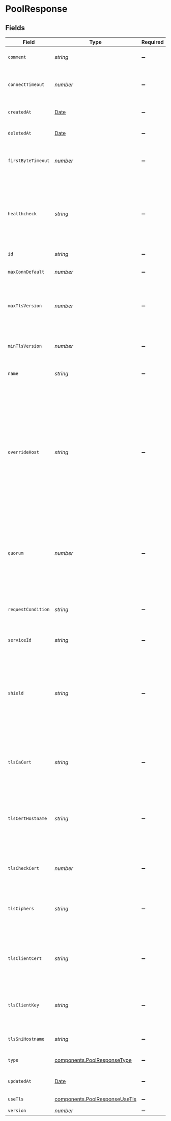 # PoolResponse


## Fields

| Field                                                                                                                                                                                                                                                                                                                 | Type                                                                                                                                                                                                                                                                                                                  | Required                                                                                                                                                                                                                                                                                                              | Description                                                                                                                                                                                                                                                                                                           | Example                                                                                                                                                                                                                                                                                                               |
| --------------------------------------------------------------------------------------------------------------------------------------------------------------------------------------------------------------------------------------------------------------------------------------------------------------------- | --------------------------------------------------------------------------------------------------------------------------------------------------------------------------------------------------------------------------------------------------------------------------------------------------------------------- | --------------------------------------------------------------------------------------------------------------------------------------------------------------------------------------------------------------------------------------------------------------------------------------------------------------------- | --------------------------------------------------------------------------------------------------------------------------------------------------------------------------------------------------------------------------------------------------------------------------------------------------------------------- | --------------------------------------------------------------------------------------------------------------------------------------------------------------------------------------------------------------------------------------------------------------------------------------------------------------------- |
| `comment`                                                                                                                                                                                                                                                                                                             | *string*                                                                                                                                                                                                                                                                                                              | :heavy_minus_sign:                                                                                                                                                                                                                                                                                                    | A freeform descriptive note.                                                                                                                                                                                                                                                                                          |                                                                                                                                                                                                                                                                                                                       |
| `connectTimeout`                                                                                                                                                                                                                                                                                                      | *number*                                                                                                                                                                                                                                                                                                              | :heavy_minus_sign:                                                                                                                                                                                                                                                                                                    | How long to wait for a timeout in milliseconds. Optional.                                                                                                                                                                                                                                                             |                                                                                                                                                                                                                                                                                                                       |
| `createdAt`                                                                                                                                                                                                                                                                                                           | [Date](https://developer.mozilla.org/en-US/docs/Web/JavaScript/Reference/Global_Objects/Date)                                                                                                                                                                                                                         | :heavy_minus_sign:                                                                                                                                                                                                                                                                                                    | Date and time in ISO 8601 format.                                                                                                                                                                                                                                                                                     | 2020-04-09T18:14:30Z                                                                                                                                                                                                                                                                                                  |
| `deletedAt`                                                                                                                                                                                                                                                                                                           | [Date](https://developer.mozilla.org/en-US/docs/Web/JavaScript/Reference/Global_Objects/Date)                                                                                                                                                                                                                         | :heavy_minus_sign:                                                                                                                                                                                                                                                                                                    | Date and time in ISO 8601 format.                                                                                                                                                                                                                                                                                     | 2020-04-09T18:14:30Z                                                                                                                                                                                                                                                                                                  |
| `firstByteTimeout`                                                                                                                                                                                                                                                                                                    | *number*                                                                                                                                                                                                                                                                                                              | :heavy_minus_sign:                                                                                                                                                                                                                                                                                                    | How long to wait for the first byte in milliseconds. Optional.                                                                                                                                                                                                                                                        |                                                                                                                                                                                                                                                                                                                       |
| `healthcheck`                                                                                                                                                                                                                                                                                                         | *string*                                                                                                                                                                                                                                                                                                              | :heavy_minus_sign:                                                                                                                                                                                                                                                                                                    | Name of the healthcheck to use with this pool. Can be empty and could be reused across multiple backend and pools.                                                                                                                                                                                                    |                                                                                                                                                                                                                                                                                                                       |
| `id`                                                                                                                                                                                                                                                                                                                  | *string*                                                                                                                                                                                                                                                                                                              | :heavy_minus_sign:                                                                                                                                                                                                                                                                                                    | N/A                                                                                                                                                                                                                                                                                                                   | 2Yd1WfiCBPENLloXfXmlO                                                                                                                                                                                                                                                                                                 |
| `maxConnDefault`                                                                                                                                                                                                                                                                                                      | *number*                                                                                                                                                                                                                                                                                                              | :heavy_minus_sign:                                                                                                                                                                                                                                                                                                    | Maximum number of connections. Optional.                                                                                                                                                                                                                                                                              |                                                                                                                                                                                                                                                                                                                       |
| `maxTlsVersion`                                                                                                                                                                                                                                                                                                       | *number*                                                                                                                                                                                                                                                                                                              | :heavy_minus_sign:                                                                                                                                                                                                                                                                                                    | Maximum allowed TLS version on connections to this server. Optional.                                                                                                                                                                                                                                                  |                                                                                                                                                                                                                                                                                                                       |
| `minTlsVersion`                                                                                                                                                                                                                                                                                                       | *number*                                                                                                                                                                                                                                                                                                              | :heavy_minus_sign:                                                                                                                                                                                                                                                                                                    | Minimum allowed TLS version on connections to this server. Optional.                                                                                                                                                                                                                                                  |                                                                                                                                                                                                                                                                                                                       |
| `name`                                                                                                                                                                                                                                                                                                                | *string*                                                                                                                                                                                                                                                                                                              | :heavy_minus_sign:                                                                                                                                                                                                                                                                                                    | Name for the Pool.                                                                                                                                                                                                                                                                                                    | my-pool                                                                                                                                                                                                                                                                                                               |
| `overrideHost`                                                                                                                                                                                                                                                                                                        | *string*                                                                                                                                                                                                                                                                                                              | :heavy_minus_sign:                                                                                                                                                                                                                                                                                                    | The hostname to [override the Host header](https://docs.fastly.com/en/guides/specifying-an-override-host). Defaults to `null` meaning no override of the Host header will occur. This setting can also be added to a Server definition. If the field is set on a Server definition it will override the Pool setting. |                                                                                                                                                                                                                                                                                                                       |
| `quorum`                                                                                                                                                                                                                                                                                                              | *number*                                                                                                                                                                                                                                                                                                              | :heavy_minus_sign:                                                                                                                                                                                                                                                                                                    | Percentage of capacity (`0-100`) that needs to be operationally available for a pool to be considered up.                                                                                                                                                                                                             |                                                                                                                                                                                                                                                                                                                       |
| `requestCondition`                                                                                                                                                                                                                                                                                                    | *string*                                                                                                                                                                                                                                                                                                              | :heavy_minus_sign:                                                                                                                                                                                                                                                                                                    | Condition which, if met, will select this configuration during a request. Optional.                                                                                                                                                                                                                                   | null                                                                                                                                                                                                                                                                                                                  |
| `serviceId`                                                                                                                                                                                                                                                                                                           | *string*                                                                                                                                                                                                                                                                                                              | :heavy_minus_sign:                                                                                                                                                                                                                                                                                                    | N/A                                                                                                                                                                                                                                                                                                                   | SU1Z0isxPaozGVKXdv0eY                                                                                                                                                                                                                                                                                                 |
| `shield`                                                                                                                                                                                                                                                                                                              | *string*                                                                                                                                                                                                                                                                                                              | :heavy_minus_sign:                                                                                                                                                                                                                                                                                                    | Selected POP to serve as a shield for the servers. Defaults to `null` meaning no origin shielding if not set. Refer to the [POPs API endpoint](/reference/api/utils/pops/) to get a list of available POPs used for shielding.                                                                                        |                                                                                                                                                                                                                                                                                                                       |
| `tlsCaCert`                                                                                                                                                                                                                                                                                                           | *string*                                                                                                                                                                                                                                                                                                              | :heavy_minus_sign:                                                                                                                                                                                                                                                                                                    | A secure certificate to authenticate a server with. Must be in PEM format.                                                                                                                                                                                                                                            |                                                                                                                                                                                                                                                                                                                       |
| `tlsCertHostname`                                                                                                                                                                                                                                                                                                     | *string*                                                                                                                                                                                                                                                                                                              | :heavy_minus_sign:                                                                                                                                                                                                                                                                                                    | The hostname used to verify a server's certificate. It can either be the Common Name (CN) or a Subject Alternative Name (SAN).                                                                                                                                                                                        |                                                                                                                                                                                                                                                                                                                       |
| `tlsCheckCert`                                                                                                                                                                                                                                                                                                        | *number*                                                                                                                                                                                                                                                                                                              | :heavy_minus_sign:                                                                                                                                                                                                                                                                                                    | Be strict on checking TLS certs. Optional.                                                                                                                                                                                                                                                                            |                                                                                                                                                                                                                                                                                                                       |
| `tlsCiphers`                                                                                                                                                                                                                                                                                                          | *string*                                                                                                                                                                                                                                                                                                              | :heavy_minus_sign:                                                                                                                                                                                                                                                                                                    | List of OpenSSL ciphers (see the [openssl.org manpages](https://www.openssl.org/docs/man1.1.1/man1/ciphers.html) for details). Optional.                                                                                                                                                                              |                                                                                                                                                                                                                                                                                                                       |
| `tlsClientCert`                                                                                                                                                                                                                                                                                                       | *string*                                                                                                                                                                                                                                                                                                              | :heavy_minus_sign:                                                                                                                                                                                                                                                                                                    | The client certificate used to make authenticated requests. Must be in PEM format.                                                                                                                                                                                                                                    |                                                                                                                                                                                                                                                                                                                       |
| `tlsClientKey`                                                                                                                                                                                                                                                                                                        | *string*                                                                                                                                                                                                                                                                                                              | :heavy_minus_sign:                                                                                                                                                                                                                                                                                                    | The client private key used to make authenticated requests. Must be in PEM format.                                                                                                                                                                                                                                    |                                                                                                                                                                                                                                                                                                                       |
| `tlsSniHostname`                                                                                                                                                                                                                                                                                                      | *string*                                                                                                                                                                                                                                                                                                              | :heavy_minus_sign:                                                                                                                                                                                                                                                                                                    | SNI hostname. Optional.                                                                                                                                                                                                                                                                                               |                                                                                                                                                                                                                                                                                                                       |
| `type`                                                                                                                                                                                                                                                                                                                | [components.PoolResponseType](../../models/shared/poolresponsetype.md)                                                                                                                                                                                                                                                | :heavy_minus_sign:                                                                                                                                                                                                                                                                                                    | What type of load balance group to use.                                                                                                                                                                                                                                                                               |                                                                                                                                                                                                                                                                                                                       |
| `updatedAt`                                                                                                                                                                                                                                                                                                           | [Date](https://developer.mozilla.org/en-US/docs/Web/JavaScript/Reference/Global_Objects/Date)                                                                                                                                                                                                                         | :heavy_minus_sign:                                                                                                                                                                                                                                                                                                    | Date and time in ISO 8601 format.                                                                                                                                                                                                                                                                                     | 2020-04-09T18:14:30Z                                                                                                                                                                                                                                                                                                  |
| `useTls`                                                                                                                                                                                                                                                                                                              | [components.PoolResponseUseTls](../../models/shared/poolresponseusetls.md)                                                                                                                                                                                                                                            | :heavy_minus_sign:                                                                                                                                                                                                                                                                                                    | Whether to use TLS.                                                                                                                                                                                                                                                                                                   |                                                                                                                                                                                                                                                                                                                       |
| `version`                                                                                                                                                                                                                                                                                                             | *number*                                                                                                                                                                                                                                                                                                              | :heavy_minus_sign:                                                                                                                                                                                                                                                                                                    | N/A                                                                                                                                                                                                                                                                                                                   | 1                                                                                                                                                                                                                                                                                                                     |